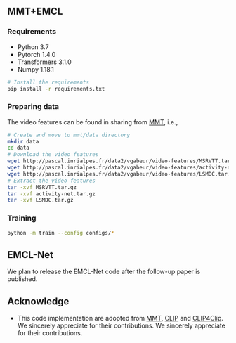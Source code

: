 ## MMT+EMCL
### Requirements
* Python 3.7 
* Pytorch 1.4.0
* Transformers 3.1.0
* Numpy 1.18.1

```bash
# Install the requirements
pip install -r requirements.txt
```
### Preparing data
The video features can be found in sharing from [MMT](https://github.com/gabeur/mmt), i.e.,
```bash
# Create and move to mmt/data directory
mkdir data
cd data
# Download the video features
wget http://pascal.inrialpes.fr/data2/vgabeur/video-features/MSRVTT.tar.gz
wget http://pascal.inrialpes.fr/data2/vgabeur/video-features/activity-net.tar.gz
wget http://pascal.inrialpes.fr/data2/vgabeur/video-features/LSMDC.tar.gz
# Extract the video features
tar -xvf MSRVTT.tar.gz
tar -xvf activity-net.tar.gz
tar -xvf LSMDC.tar.gz
```

### Training
```bash
python -m train --config configs/*
```

## EMCL-Net

We plan to release the EMCL-Net code after the follow-up paper is published.

## Acknowledge
* This code implementation are adopted from [MMT](https://github.com/gabeur/mmt), [CLIP](https://github.com/openai/CLIP) and [CLIP4Clip](https://github.com/ArrowLuo/CLIP4Clip/).
We sincerely appreciate for their contributions. We sincerely appreciate for their contributions.
